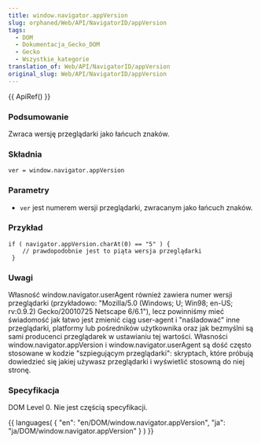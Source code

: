 ```yaml
---
title: window.navigator.appVersion
slug: orphaned/Web/API/NavigatorID/appVersion
tags:
  - DOM
  - Dokumentacja_Gecko_DOM
  - Gecko
  - Wszystkie_kategorie
translation_of: Web/API/NavigatorID/appVersion
original_slug: Web/API/NavigatorID/appVersion
---
```

{{ ApiRef() }}

### Podsumowanie

Zwraca wersję przeglądarki jako łańcuch znaków.

### Składnia

    ver = window.navigator.appVersion

### Parametry

- `ver` jest numerem wersji przeglądarki, zwracanym jako łańcuch znaków.

### Przykład

    if ( navigator.appVersion.charAt(0) == "5" ) {
        // prawdopodobnie jest to piąta wersja przeglądarki
     }

### Uwagi

Własność window\.navigator.userAgent również zawiera numer wersji przeglądarki (przykładowo: "Mozilla/5.0 (Windows; U; Win98; en-US; rv:0.9.2) Gecko/20010725 Netscape 6/6.1"), lecz powinniśmy mieć świadomość jak łatwo jest zmienić ciąg user-agent i "naśladować" inne przeglądarki, platformy lub pośredników użytkownika oraz jak bezmyślni są sami producenci przeglądarek w ustawianiu tej wartości. Własności window\.navigator.appVersion i window\.navigator.userAgent są dość często stosowane w kodzie "szpiegującym przeglądarki": skryptach, które próbują dowiedzieć się jakiej używasz przeglądarki i wyświetlić stosowną do niej stronę.

### Specyfikacja

DOM Level 0. Nie jest częścią specyfikacji.



{{ languages( { "en": "en/DOM/window\.navigator.appVersion", "ja": "ja/DOM/window\.navigator.appVersion" } ) }}
